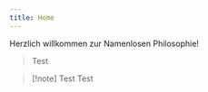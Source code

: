 ```yaml
---
title: Home
---
```


Herzlich willkommen zur Namenlosen Philosophie!

> Test

> [!note] Test
> Test
